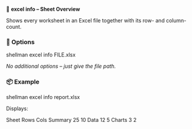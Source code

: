 📄 **excel info – Sheet Overview**

Shows every worksheet in an Excel file together with its row- and column-count.

### 🔧 Options
shellman excel info FILE.xlsx

*No additional options – just give the file path.*

### 📦 Example
shellman excel info report.xlsx

Displays:

Sheet Rows Cols
Summary 25 10
Data 12 5
Charts 3 2